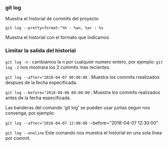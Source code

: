 ### git log
Muestra el historial de commits del proyecto

`git log --pretty=format:"%h - %an, %ar : %s`

Muestra el historial con el formato que indicamos


### Limitar la salida del historial

`git log -n` : cambiamos la n por cualquier numero entero, por ejemplo: `git log -2` nos mostrara los 2 commits mas recientes.

`git log --after="2018-04-07 00:00:00` : Muestra los commits rrealizados despues de la fecha especificada.

`git log --before="2018-04-08 00:00:00` : Muestra los commits realizados antes de la fecha especificada.


Las banderas del comando 'git log' se pueden usar juntas segun nos convenga, por ejemplo:

`git log --after="2016-04-07 12:00:00` --before="2018-04-07 12:30:00"


`git log --oneline`
Este comando nos muestra el historial en una sola linea por commit.

